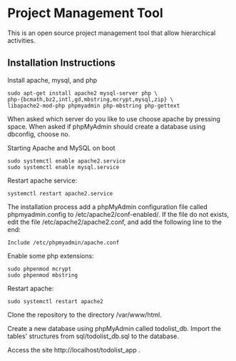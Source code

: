 # Project Management Tool

This is an open source project management tool that allow hierarchical activities.

## Installation Instructions

Install apache, mysql, and php

    sudo apt-get install apache2 mysql-server php \
    php-{bcmath,bz2,intl,gd,mbstring,mcrypt,mysql,zip} \
    libapache2-mod-php phpmyadmin php-mbstring php-gettext

When asked which server do you like to use choose apache by pressing space. 
When asked if phpMyAdmin should create a database using dbconfig, choose no. 

Starting Apache and MySQL on boot

    sudo systemctl enable apache2.service
    sudo systemctl enable mysql.service

Restart apache service:

    systemctl restart apache2.service

The installation process add a phpMyAdmin configuration file called phpmyadmin.config to /etc/apache2/conf-enabled/. If the file do not exists, edit the file /etc/apache2/apache2.conf, and add the following line to the end:

    Include /etc/phpmyadmin/apache.conf

Enable some php extensions: 

    sudo phpenmod mcrypt
    sudo phpenmod mbstring
  
Restart apache:

    sudo systemctl restart apache2

Clone the repository to the directory /var/www/html. 

Create a new database using phpMyAdmin called todolist_db. 
Import the tables' structures from sql/todolist_db.sql to the database.

Access the site http://localhost/todolist_app .


